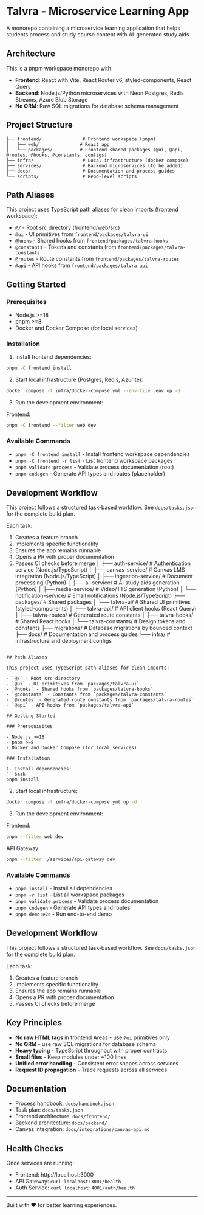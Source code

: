# Talvra - Microservice Learning App

A monorepo containing a microservice learning application that helps students process and study course content with AI-generated study aids.

## Architecture

This is a pnpm workspace monorepo with:

- **Frontend**: React with Vite, React Router v6, styled-components, React Query
- **Backend**: Node.js/Python microservices with Neon Postgres, Redis Streams, Azure Blob Storage
- **No ORM**: Raw SQL migrations for database schema management

## Project Structure

```
├── frontend/               # Frontend workspace (pnpm)
│   ├── web/               # React app
│   └── packages/          # Frontend shared packages (@ui, @api, @routes, @hooks, @constants, configs)
├── infra/                  # Local infrastructure (docker compose)
├── services/               # Backend microservices (to be added)
├── docs/                   # Documentation and process guides
└── scripts/                # Repo-level scripts
```

## Path Aliases

This project uses TypeScript path aliases for clean imports (frontend workspace):

- `@/` - Root src directory (frontend/web/src)
- `@ui` - UI primitives from `frontend/packages/talvra-ui`
- `@hooks` - Shared hooks from `frontend/packages/talvra-hooks`
- `@constants` - Tokens and constants from `frontend/packages/talvra-constants`
- `@routes` - Route constants from `frontend/packages/talvra-routes`
- `@api` - API hooks from `frontend/packages/talvra-api`

## Getting Started

### Prerequisites

- Node.js >=18
- pnpm >=8
- Docker and Docker Compose (for local services)

### Installation

1. Install frontend dependencies:
```bash
pnpm -C frontend install
```

2. Start local infrastructure (Postgres, Redis, Azurite):
```bash
docker compose -f infra/docker-compose.yml --env-file .env up -d
```

3. Run the development environment:

Frontend:
```bash
pnpm -C frontend --filter web dev
```

### Available Commands

- `pnpm -C frontend install` - Install frontend workspace dependencies
- `pnpm -C frontend -r list` - List frontend workspace packages
- `pnpm validate:process` - Validate process documentation (root)
- `pnpm codegen` - Generate API types and routes (placeholder)

## Development Workflow

This project follows a structured task-based workflow. See `docs/tasks.json` for the complete build plan.

Each task:
1. Creates a feature branch
2. Implements specific functionality
3. Ensures the app remains runnable
4. Opens a PR with proper documentation
5. Passes CI checks before merge
│   ├── auth-service/      # Authentication service (Node.js/TypeScript)
│   ├── canvas-service/    # Canvas LMS integration (Node.js/TypeScript)
│   ├── ingestion-service/ # Document processing (Python)
│   ├── ai-service/        # AI study aids generation (Python)
│   ├── media-service/     # Video/TTS generation (Python)
│   └── notification-service/ # Email notifications (Node.js/TypeScript)
├── packages/              # Shared packages
│   ├── talvra-ui/        # Shared UI primitives (styled-components)
│   ├── talvra-api/       # API client hooks (React Query)
│   ├── talvra-routes/    # Generated route constants
│   ├── talvra-hooks/     # Shared React hooks
│   └── talvra-constants/ # Design tokens and constants
├── migrations/            # Database migrations by bounded context
├── docs/                  # Documentation and process guides
└── infra/                # Infrastructure and deployment configs
```

## Path Aliases

This project uses TypeScript path aliases for clean imports:

- `@/` - Root src directory
- `@ui` - UI primitives from `packages/talvra-ui`
- `@hooks` - Shared hooks from `packages/talvra-hooks`
- `@constants` - Constants from `packages/talvra-constants`
- `@routes` - Generated route constants from `packages/talvra-routes`
- `@api` - API hooks from `packages/talvra-api`

## Getting Started

### Prerequisites

- Node.js >=18
- pnpm >=8
- Docker and Docker Compose (for local services)

### Installation

1. Install dependencies:
```bash
pnpm install
```

2. Start local infrastructure:
```bash
docker compose -f infra/docker-compose.yml up -d
```

3. Run the development environment:

Frontend:
```bash
pnpm --filter web dev
```

API Gateway:
```bash
pnpm --filter ./services/api-gateway dev
```

### Available Commands

- `pnpm install` - Install all dependencies
- `pnpm -r list` - List all workspace packages
- `pnpm validate:process` - Validate process documentation
- `pnpm codegen` - Generate API types and routes
- `pnpm demo:e2e` - Run end-to-end demo

## Development Workflow

This project follows a structured task-based workflow. See `docs/tasks.json` for the complete build plan.

Each task:
1. Creates a feature branch
2. Implements specific functionality
3. Ensures the app remains runnable
4. Opens a PR with proper documentation
5. Passes CI checks before merge

## Key Principles

- **No raw HTML tags** in frontend Areas - use `@ui` primitives only
- **No ORM** - use raw SQL migrations for database schema
- **Heavy typing** - TypeScript throughout with proper contracts
- **Small files** - Keep modules under ~100 lines
- **Unified error handling** - Consistent error shapes across services
- **Request ID propagation** - Trace requests across all services

## Documentation

- Process handbook: `docs/handbook.json`
- Task plan: `docs/tasks.json`
- Frontend architecture: `docs/frontend/`
- Backend architecture: `docs/backend/`
- Canvas integration: `docs/integrations/canvas-api.md`

## Health Checks

Once services are running:

- Frontend: http://localhost:3000
- API Gateway: `curl localhost:3001/health`
- Auth Service: `curl localhost:4001/auth/health`

---

Built with ❤️ for better learning experiences.
